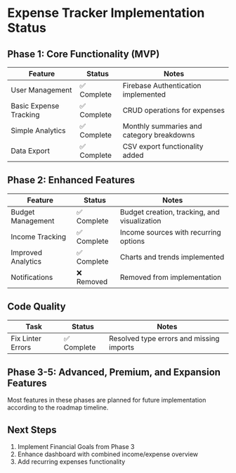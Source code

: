 # Expense Tracker Implementation Status

## Phase 1: Core Functionality (MVP)
| Feature | Status | Notes |
|---------|--------|-------|
| User Management | ✅ Complete | Firebase Authentication implemented |
| Basic Expense Tracking | ✅ Complete | CRUD operations for expenses |
| Simple Analytics | ✅ Complete | Monthly summaries and category breakdowns |
| Data Export | ✅ Complete | CSV export functionality added |

## Phase 2: Enhanced Features
| Feature | Status | Notes |
|---------|--------|-------|
| Budget Management | ✅ Complete | Budget creation, tracking, and visualization |
| Income Tracking | ✅ Complete | Income sources with recurring options |
| Improved Analytics | ✅ Complete | Charts and trends implemented |
| Notifications | ❌ Removed | Removed from implementation |

## Code Quality
| Task | Status | Notes |
|------|--------|-------|
| Fix Linter Errors | ✅ Complete | Resolved type errors and missing imports |

## Phase 3-5: Advanced, Premium, and Expansion Features
Most features in these phases are planned for future implementation according to the roadmap timeline.

## Next Steps
1. Implement Financial Goals from Phase 3
2. Enhance dashboard with combined income/expense overview
3. Add recurring expenses functionality 